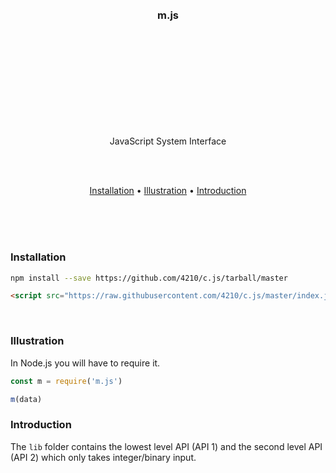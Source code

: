 
<br/>
<br/>
<br/>
<br/>
<br/>
<br/>
<br/>
<br/>
<br/>
<br/>

<h3 align="center">m.js</h3>

<br/>
<br/>
<br/>
<br/>
<br/>
<br/>
<br/>
<br/>
<br/>

<p align="center">
  JavaScript System Interface
</p>

<br/>
<br/>

<p align="center">
  <a href="#installation">Installation</a> •
  <a href="#illustration">Illustration</a> •
  <a href="#introduction">Introduction</a>
</p>

<br/>
<br/>
<br/>

### Installation

```bash
npm install --save https://github.com/4210/c.js/tarball/master
```

```html
<script src="https://raw.githubusercontent.com/4210/c.js/master/index.js"></script>
```

<br/>

### Illustration

In Node.js you will have to require it.

```js
const m = require('m.js')

m(data)
```

### Introduction

The `lib` folder contains the lowest level API (API 1) and the second level API (API 2) which only takes integer/binary input.
